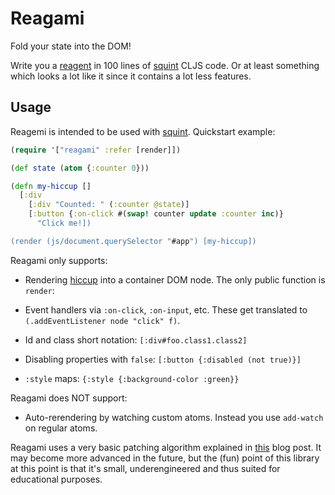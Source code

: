 # Reagami

Fold your state into the DOM!

Write you a [reagent](https://github.com/reagent-project/reagent) in 100 lines of [squint](https://github.com/squint-cljs/squint) CLJS code.
Or at least something which looks a lot like it since it contains a lot less features.

## Usage

Reagemi is intended to be used with [squint](https://github.com/squint-cljs/squint).
Quickstart example:

``` clojure
(require '["reagami" :refer [render]])

(def state (atom {:counter 0}))

(defn my-hiccup []
  [:div
    [:div "Counted: " (:counter @state)]
    [:button {:on-click #(swap! counter update :counter inc)}
      "Click me!])

(render (js/document.querySelector "#app") [my-hiccup])
```

Reagami only supports:

- Rendering [hiccup](https://github.com/weavejester/hiccup) into a container DOM node. The only public function is `render`:


- Event handlers via `:on-click`, `:on-input`, etc. These get translated to `(.addEventListener node "click" f)`.
- Id and class short notation: `[:div#foo.class1.class2]`
- Disabling properties with `false`: `[:button {:disabled (not true)}]`
- `:style` maps: `{:style {:background-color :green}}`

Reagami does NOT support:

- Auto-rerendering by watching custom atoms. Instead you use `add-watch` on regular atoms.

Reagami uses a very basic patching algorithm explained in [this](TODO) blog
post. It may become more advanced in the future, but the (fun) point of this
library at this point is that it's small, underengineered and thus suited for
educational purposes.









